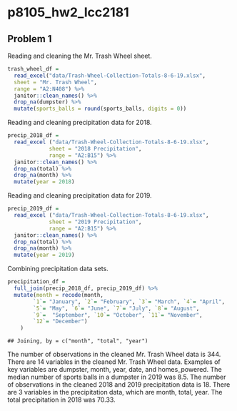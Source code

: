 p8105\_hw2\_lcc2181
================

## Problem 1

Reading and cleaning the Mr. Trash Wheel sheet.

``` r
trash_wheel_df = 
  read_excel("data/Trash-Wheel-Collection-Totals-8-6-19.xlsx", 
  sheet = "Mr. Trash Wheel", 
  range = "A2:N408") %>%
  janitor::clean_names() %>% 
  drop_na(dumpster) %>% 
  mutate(sports_balls = round(sports_balls, digits = 0))
```

Reading and cleaning precipitation data for 2018.

``` r
precip_2018_df = 
  read_excel ("data/Trash-Wheel-Collection-Totals-8-6-19.xlsx",
             sheet = "2018 Precipitation",
             range = "A2:B15") %>% 
  janitor::clean_names() %>% 
  drop_na(total) %>% 
  drop_na(month) %>% 
  mutate(year = 2018)
```

Reading and cleaning precipitation data for 2019.

``` r
precip_2019_df = 
  read_excel ("data/Trash-Wheel-Collection-Totals-8-6-19.xlsx",
             sheet = "2019 Precipitation",
             range = "A2:B15") %>% 
  janitor::clean_names() %>% 
  drop_na(total) %>% 
  drop_na(month) %>% 
  mutate(year = 2019)
```

Combining precipitation data sets.

``` r
precipitation_df = 
  full_join(precip_2018_df, precip_2019_df) %>%
  mutate(month = recode(month, 
        `1`= "January", `2`= "February", `3`= "March", `4`= "April",
        `5`= "May", `6`= "June", `7`= "July", `8`= "August", 
        `9`=  "September", `10`= "October", `11`= "November", 
        `12`= "December")
    )
```

    ## Joining, by = c("month", "total", "year")

The number of observations in the cleaned Mr. Trash Wheel data is 344.
There are 14 variables in the cleaned Mr. Trash Wheel data. Examples of
key variables are dumpster, month, year, date, and homes\_powered. The
median number of sports balls in a dumpster in 2019 was 8.5. The number
of observations in the cleaned 2018 and 2019 precipitation data is 18.
There are 3 variables in the precipitation data, which are month, total,
year. The total precipitation in 2018 was 70.33.

